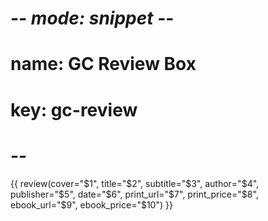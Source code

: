 # -*- mode: snippet -*-
# name: GC Review Box
# key: gc-review
# --
{{ review(cover="$1", title="$2", subtitle="$3", author="$4", publisher="$5", date="$6", print_url="$7", print_price="$8", ebook_url="$9", ebook_price="$10") }}
